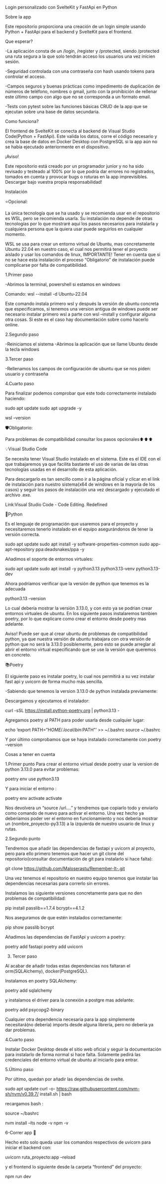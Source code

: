 Login personalizado con SvelteKit y FastApi en Python




Sobre la app

Este repositorio proporciona una creación de un login simple usando Python + FastApi para el backend y SvelteKit para el frontend.

Que esperar?

-La aplicación consta de un /login, /register y  /protected, siendo /protected una ruta segura a la que solo tendrán acceso los usuarios una vez inicien sesión.

-Seguridad controlada con una contraseña con hash usando tokens para controlar el acceso.

-Campos seguros y buenas prácticas como impedimento de duplicación de números de teléfono, nombres o gmail, junto con la prohibición de rellenar este último campo con algo que no se corresponda a un formato email.

-Tests con pytest sobre las funciones básicas CRUD de la app que se ejecutan sobre una base de datos secundaria.

Como funciona?

El frontend de SvelteKit se conecta al backend de Visual Studio Code(Python + FastApi). Este valida los datos, corre el código necesario y crea la base de datos en Docker Desktop con PostgreSQL si la app aún no se había ejecutado anteriormente en el dispositivo.

¡Aviso!

Este repositorio está creado por un programador junior y no ha sido revisado y testeado al 100% por lo que podría dar errores no registrados, tomados en cuenta y provocar bugs o roturas en la app imprevisibles. Descargar bajo vuestra propia responsabilidad!

Instalación


⭐Opcional:

La única tecnología que se ha usado y se recomienda usar  en el repositorio es WSL, pero se recomienda usarla. Su instalación no depende de otras tecnologías por lo que mostraré aquí los pasos necesarios para instalarla y cualquiera persona que la quiera usar puede seguirlos en cualquier momento.

WSL se usa para crear un entorno virtual de Ubuntu, mas concretamente Ubuntu 22.04 en nuestro caso, el cual nos permitirá tener el proyecto aislado y usar los comandos de linux, IMPORTANTE! Tener en cuenta que si no se hace esta instalación el proceso “Obligatorio” de instalación puede complicarse por falta de compatibilidad.

1.Primer paso

-Abrimos la terminal, powershell si estamos en windows


Comando:
wsl --install -d Ubuntu-22.04

Este comando instala primero wsl y después la versión de ubuntu concreta que especificamos, si tenemos una version antigua de windows puede ser necesario instalar  primero wsl a parte con wsl –install y configurar alguna otra cosas. Si este es el caso hay documentación sobre como hacerlo online.

2.Segundo paso

-Reiniciamos el sistema
-Abrimos la aplicación que se llame Ubuntu desde la tecla windows

3.Tercer paso

-Rellenamos los campos de configuración de ubuntu que se nos piden: usuario y contraseña

4.Cuarto paso

Para finalizar podemos comprobar que este todo correctamente instalado haciendo:

sudo apt update
sudo apt upgrade -y

wsl –version


🛡️Obligatorio:

Para problemas de compatibilidad consultar los pasos opcionales⬆️⬆️⬆️

💡Visual Studio Code

Se necesita tener Visual Studio instalado en el sistema. Este es el IDE con el que trabajaremos ya que facilita bastante el uso de varias de las otras tecnologías usadas en el desarrollo de esta aplicación.

Para descargarlo es tan sencillo como ir a la página oficial y clicar en el link de instalación para nuestro sistema(x64 de windows en la mayoría de los casos) y seguir los pasos de instalación una vez descargado y ejecutado el archivo .exe.

Link:Visual Studio Code - Code Editing. Redefined

🐍Python

Es el lenguaje de programación que usaremos para el proyecto y necesitaremos tenerlo instalado en el equipo asegurándonos de tener la versión correcta.

sudo apt update
sudo apt install -y software-properties-common
sudo app-apt-repository ppa:deadsnakes/ppa -y


Añadimos el soporte de entornos virtuales:

sudo apt update
sudo apt install -y python3.13 python3.13-venv python3.13-dev

Ahora podríamos verificar que la versión de python que tenemos es la adecuada

python3.13 –version

Lo cual debería mostrar la versión 3.13.0, y con esto ya se podrian crear entornos virtuales de ubuntu. En los siguiente pasos instalaremos tambien poetry, por lo que explicare como crear el entorno desde poetry mas adelante.

Aviso!
Puede ser que al crear ubuntu de problemas de compatibilidad python, ya que nuestra versión de ubuntu trabajara con otra versión de python que no será la 3.13.0 posiblemente, pero esto se puede arreglar al abrir el entorno virtual especificando que se use la versión que queremos en concreto.

📚Poetry

El siguiente paso es instalar poetry, lo cual nos permitirá a su vez instalar fast api y uvicorn de forma mucho más sencilla.

-Sabiendo que tenemos la version 3.13.0 de python instalada previamente:

Descargamos y ejecutamos el instalador:

curl -sSL https://install.python-poetry.org | python3.13 -

Agregamos poetry al PATH para poder usarla desde cualquier lugar:

echo ‘export PATH=”$HOME/.local/bin:$PATH”’ >> ~/.bashrc
source ~/.bashrc

Y por último comprobamos que se haya instalado correctamente con poetry –version

Cosas a tener en cuenta

1.Primer punto
Para crear el entorno virtual desde poetry usar la version de python 3.13.0 para evitar problemas:

poetry env use python3.13

Y para iniciar el entorno :

poetry env activate activate

Nos devolvera un “source /url….” y tendremos que copiarlo todo y enviarlo como comando de nuevo para activar el entorno. Una vez hecho ya deberíamos poder ver el entorno en funcionamiento y nos debería mostrar un (nombre_proyecto-py3.13) a la izquierda de nuestro usuario de linux y rutas.

2.Segundo punto

Tendremos que añadir las dependencias de fastapi y uvicorn al proyecto, pero para ello primero tenemos que hacer un git clone del repositorio(consultar documentación de git para instalarlo si hace falta):

git clone https://github.com/Maloserastu/Remember-It-.git

Una vez tenemos el repositorio en nuestro equipo tenemos que instalar las dependencias necesarias para correrlo sin errores.



Instalamos las siguiente versiones concretamente para que no den problemas de compatibilidad:

pip install passlib==1.7.4 bcrypt==4.1.2

Nos aseguramos de que estén instalados correctamente:

pip show passlib bcrypt

Añadimos las dependencias de FastApi y uvicorn  a poetry:

poetry add fastapi
poetry add uvicorn




3. Tercer paso

Al acabar de añadir todas estas dependencias nos faltaran el orm(SQLAlchemy), docker(PostgreSQL).

Instalamos en poetry SQLAlchemy:

poetry add sqlalchemy

y instalamos el driver para la conexión a postgre mas adelante:

poetry add psycopg2-binary

Cualquier otra dependencia necesaria para la app simplemente necesitará(no debería) imports desde alguna librería, pero no debería ya dar problemas.

4.Cuarto paso

Instalar Docker Desktop desde el sitio web oficial y seguir la documentación para instalarlo de forma normal si hace falta. Solamente pedirá las credenciales del entorno virtual de ubuntu al iniciarlo para entrar.

5.Último paso

Por último, quedan por añadir las dependencias de svelte.

sudo apt update
curl -o- https://raw.githubusercontent.com/nvm-sh/nvm/v0.39.7/ install.sh | bash

recargamos bash :

source ~/bashrc

nvm install –lts
node -v
npm -v

6-Correr app 🚀

Hecho esto solo queda usar los comandos respectivos de uvicorn para iniciar el backend con:

uvicorn ruta_proyecto:app –reload

y el frontend lo siguiente desde la carpeta “frontend” del proyecto:

npm run dev
